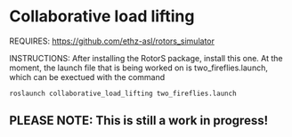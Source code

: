 Collaborative load lifting
==========================

REQUIRES:
https://github.com/ethz-asl/rotors_simulator

INSTRUCTIONS:
After installing the RotorS package, install this one. At the moment, the launch file that is being worked on is two_fireflies.launch, which can be exectued with the command
~~~~
roslaunch collaborative_load_lifting two_fireflies.launch
~~~~

## PLEASE NOTE: This is still a work in progress!